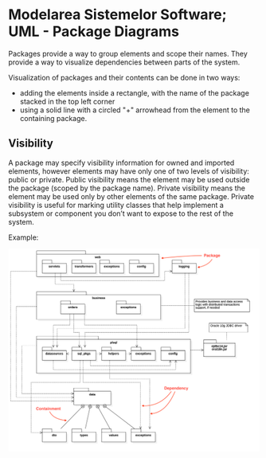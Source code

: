 # Modelarea Sistemelor Software; UML - Package Diagrams

Packages provide a way to group elements and scope their names. They provide a way to visualize dependencies between parts of the system. 

Visualization of packages and their contents can be done in two ways:

- adding the elements inside a rectangle, with the name of the package stacked in the top left corner
- using a solid line with a circled "+" arrowhead from the element to the containing package.

## Visibility

A package may specify visibility information for owned and imported elements, however elements may have only one of two levels of visibility: public or private. Public visibility means the element may be used outside the package (scoped by the package name). Private visibility means the element may be used only by other elements of the same package. Private visibility is useful for marking utility classes that help implement a subsystem or component you don’t want to expose to the rest of the system.

Example: 

![images/2_package_diagrams_1.png](images/2_package_diagrams_1.png)
